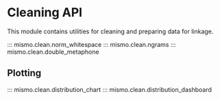 # Cleaning API

This module contains utilities for cleaning and preparing data for linkage.

::: mismo.clean.norm_whitespace
::: mismo.clean.ngrams
::: mismo.clean.double_metaphone

## Plotting

::: mismo.clean.distribution_chart
::: mismo.clean.distribution_dashboard
